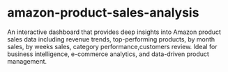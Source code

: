 # amazon-product-sales-analysis
An interactive dashboard that provides deep insights into Amazon product sales data including revenue trends, top-performing products, by month sales, by weeks sales, category performance,customers review. Ideal for business intelligence, e-commerce analytics, and data-driven product management.

